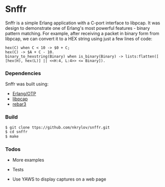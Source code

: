 # Snffr 

Snffr is a simple Erlang application with a C-port interface to libpcap. It was design to demonstrate one of Erlang's most powerful features - binary pattern matching. For example, after receiving a packet in binary form from libpcap, we can convert it to a HEX string using just a few lines of code:
```code
hex(C) when C < 10 -> $0 + C;
hex(C) -> $A + C - 10.
binary_to_hexstring(Binary) when is_binary(Binary) -> lists:flatten([ [hex(H), hex(L)] || <<H:4, L:4>> <= Binary]).
```


### Dependencies

Snffr was built using:
* [Erlang/OTP]   
* [libpcap] 
* [rebar3]
### Build

```sh
$ git clone ttps://github.com/nkrylov/snffr.git 
$ cd snffr
$ make
```

### Todos

 - More examples
 - Tests
 - Use YAWS to display captures on a web page


   [Erlang/OTP]: <http://http://www.erlang.org/>
   [libpcap]: <http://www.tcpdump.org/release/libpcap-1.7.4.tar.gz>
   [rebar3]: <https://www.rebar3.org/>
   [git-repo-url]: <https://github.com/nkrylov/snffr.git>
